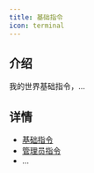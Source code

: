 ```yaml
---
title: 基础指令
icon: terminal
---
```


## 介绍

我的世界基础指令，...

## 详情

- [基础指令](basic.md)
- [管理员指令](op.md)
- ...
